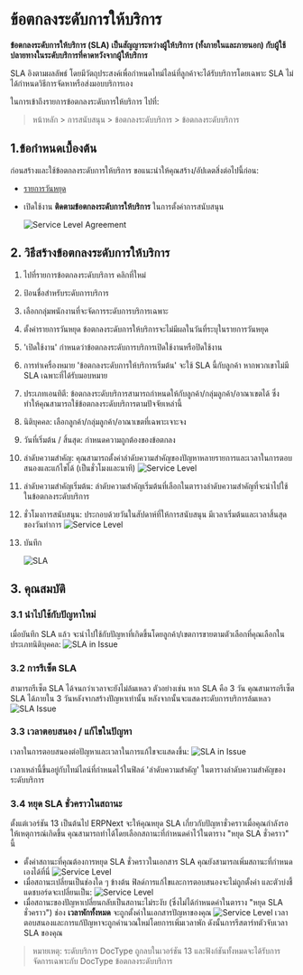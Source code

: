 <!-- add-breadcrumbs -->
# ข้อตกลงระดับการให้บริการ

**ข้อตกลงระดับการให้บริการ (SLA) เป็นสัญญาระหว่างผู้ให้บริการ (ทั้งภายในและภายนอก) กับผู้ใช้ปลายทางในระดับบริการที่คาดหวังจากผู้ให้บริการ**

SLA อิงตามผลลัพธ์ โดยมีวัตถุประสงค์เพื่อกำหนดไทม์ไลน์ที่ลูกค้าจะได้รับบริการโดยเฉพาะ SLA ไม่ได้กำหนดวิธีการจัดหาหรือส่งมอบบริการเอง

ในการเข้าถึงรายการข้อตกลงระดับการให้บริการ ไปที่:
> หน้าหลัก > การสนับสนุน > ข้อตกลงระดับบริการ > ข้อตกลงระดับบริการ

## 1.ข้อกำหนดเบื้องต้น

ก่อนสร้างและใช้ข้อตกลงระดับการให้บริการ ขอแนะนำให้คุณสร้าง/อัปเดตสิ่งต่อไปนี้ก่อน:

* [รายการวันหยุด](/docs/user/manual/th/human-resources/holiday-list)

* เปิดใช้งาน **ติดตามข้อตกลงระดับการให้บริการ** ในการตั้งค่าการสนับสนุน

    <img class="screenshot" alt="Service Level Agreement" src="{{docs_base_url}}/assets/img/support/sla-setting.png">

## 2. วิธีสร้างข้อตกลงระดับการให้บริการ
1. ไปที่รายการข้อตกลงระดับบริการ คลิกที่ใหม่
1. ป้อนชื่อสำหรับระดับการบริการ
1. เลือกกลุ่มพนักงานที่จะจัดการระดับการบริการเฉพาะ
1. ตั้งค่ารายการวันหยุด ข้อตกลงระดับการให้บริการจะไม่มีผลในวันที่ระบุในรายการวันหยุด
1. 'เปิดใช้งาน' กำหนดว่าข้อตกลงระดับการบริการเปิดใช้งานหรือปิดใช้งาน
1. การทำเครื่องหมาย 'ข้อตกลงระดับการให้บริการเริ่มต้น' จะใช้ SLA นี้กับลูกค้า หากพวกเขาไม่มี SLA เฉพาะที่ได้รับมอบหมาย
1. ประเภทเอนทิตี: ข้อตกลงระดับบริการสามารถกำหนดให้กับลูกค้า/กลุ่มลูกค้า/อาณาเขตได้ ซึ่งทำให้คุณสามารถใช้ข้อตกลงระดับบริการตามปัจจัยเหล่านี้
1. นิติบุคคล: เลือกลูกค้า/กลุ่มลูกค้า/อาณาเขตที่เฉพาะเจาะจง
1. วันที่เริ่มต้น / สิ้นสุด: กำหนดความถูกต้องของข้อตกลง
1. ลำดับความสำคัญ: คุณสามารถตั้งค่าลำดับความสำคัญของปัญหาหลายรายการและเวลาในการตอบสนองและแก้ไขได้ (เป็นชั่วโมงและนาที)
    <img class="screenshot" alt="Service Level" src="{{docs_base_url}}/assets/img/support/priorities.png">
1. ลำดับความสำคัญเริ่มต้น: ลำดับความสำคัญเริ่มต้นที่เลือกในตารางลำดับความสำคัญที่จะนำไปใช้ในข้อตกลงระดับบริการ
1. ชั่วโมงการสนับสนุน: ประกอบด้วยวันในสัปดาห์ที่ให้การสนับสนุน มีเวลาเริ่มต้นและเวลาสิ้นสุดของวันทำการ
    <img class="screenshot" alt="Service Level" src="{{docs_base_url}}/assets/img/support/sla.png">
1. บันทึก

    ![SLA](/docs/assets/img/support/sla.png)

## 3. คุณสมบัติ
### 3.1 นำไปใช้กับปัญหาใหม่

เมื่อบันทึก SLA แล้ว จะนำไปใช้กับปัญหาที่เกิดขึ้นโดยลูกค้า/เขตการขายตามตัวเลือกที่คุณเลือกในประเภทนิติบุคคล:
    ![SLA in Issue](/docs/assets/img/support/sla-issue.png)

### 3.2 การรีเซ็ต SLA
สามารถรีเซ็ต SLA ได้จนกว่าเวลาจะยังไม่ล้มเหลว ตัวอย่างเช่น หาก SLA คือ 3 วัน คุณสามารถรีเซ็ต SLA ได้ภายใน 3 วันหลังจากสร้างปัญหาเท่านั้น หลังจากนั้นจะแสดงระดับการบริการล้มเหลว
    ![SLA Issue](/docs/assets/img/support/reset-sla.gif)

### 3.3 เวลาตอบสนอง / แก้ไขในปัญหา
เวลาในการตอบสนองต่อปัญหาและเวลาในการแก้ไขจะแสดงขึ้น:
    ![SLA in Issue](/docs/assets/img/support/sla-in-issue.png)

เวลาเหล่านี้ขึ้นอยู่กับไทม์ไลน์ที่กำหนดไว้ในฟิลด์ 'ลำดับความสำคัญ' ในตารางลำดับความสำคัญของระดับบริการ


### 3.4 หยุด SLA ชั่วคราวในสถานะ
ตั้งแต่เวอร์ชัน 13 เป็นต้นไป ERPNext จะให้คุณหยุด SLA เกี่ยวกับปัญหาชั่วคราวเมื่อคุณกำลังรอให้เหตุการณ์เกิดขึ้น คุณสามารถทำได้โดยเลือกสถานะที่กำหนดค่าไว้ในตาราง "หยุด SLA ชั่วคราว" นี้

* ตั้งค่าสถานะที่คุณต้องการหยุด SLA ชั่วคราวในเอกสาร SLA คุณยังสามารถเพิ่มสถานะที่กำหนดเองได้ที่นี่
    <img class="screenshot" alt="Service Level" src="{{docs_base_url}}/assets/img/support/pause-sla.png">
* เมื่อสถานะเปลี่ยนเป็นช่องใด ๆ ข้างต้น ฟิลด์การแก้ไขและการตอบสนองจะไม่ถูกตั้งค่า และตัวบ่งชี้แดชบอร์ดจะเปลี่ยนเป็น:
    <img class="screenshot" alt="Service Level" src="{{docs_base_url}}/assets/img/support/hold-indicator.png">
* เมื่อสถานะของปัญหาเปลี่ยนกลับเป็นสถานะไม่ระงับ (ซึ่งไม่ได้กำหนดค่าในตาราง "หยุด SLA ชั่วคราว") ช่อง **เวลาพักทั้งหมด** จะถูกตั้งค่าในเอกสารปัญหาของคุณ
    <img class="screenshot" alt="Service Level" src="{{docs_base_url}}/assets/img/support/total-hold-time.png">
เวลาตอบสนองและการแก้ปัญหาจะถูกคำนวณใหม่โดยการเพิ่มเวลาพัก ดังนั้นการรีสตาร์ทตัวจับเวลา SLA ของคุณ

> หมายเหตุ: ระดับบริการ DocType ถูกลบในเวอร์ชัน 13 และฟังก์ชันทั้งหมดจะได้รับการจัดการเฉพาะกับ DocType ข้อตกลงระดับบริการ 